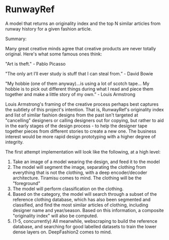 # RunwayRef
A model that returns an originality index and the top N similar articles from runway history for a given fashion article.

Summary:

Many great creative minds agree that creative products are never totally original. Here's what some famous ones think:

"Art is theft." - Pablo Picasso

"The only art I’ll ever study is stuff that I can steal from.” - David Bowie

"My hobbie (one of them anyway)…is using a lot of scotch tape… 
My hobbie is to pick out different things during what I read 
and piece them together and make a little story of my own.” - Louis Armstrong

Louis Armstrong's framing of the creative process perhaps best captures the subtlety of this project's intention. That is, RunwayRef's originality index and list of similar fashion designs from the past isn't targeted at "cancelling" designers or calling designers out for copying, but rather to aid in the early stages of the design process - to help the designer tape together pieces from different stories to create a new one. The business interest would be more rapid design prototyping with a higher degree of integrity.

The first attempt implementation will look like the following, at a high level:

1. Take an image of a model wearing the design, and feed it to the model
2. The model will segment the image, separating the clothing from everything that is not the clothing, with a deep encoder/decoder architecture. Tiramisu comes to mind. The clothing will be the "foreground"
3. The model will perform classification on the clothing. 
4. Based on the category, the model will search through a subset of the reference clothing database, which has also been segmented and classified, and find the most similar articles of clothing, including designer name and year/season. Based on this information, a composite "originality index" will also be computed.
5. (1-5, concurrently) All meanwhile, webscraping to build the reference database, and searching for good labelled datasets to train the lower dense layers on. DeepFashion2 comes to mind.

